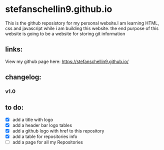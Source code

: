 # stefanschellin9.github.io
This is the github reposistory for my personal website.I am learning HTML, css and javascript while i am building this website. the end purpose of this website is going to be a website for storing git information
## links:
View my github page here: https://stefanschellin9.github.io/
## changelog:
### v1.0
## to do:
- [x] add a title with logo
- [x] add a header bar logo tables
- [x] add a github logo with href to this repository
- [x] add a table for repositories info
- [ ] add a page for all my Repositories

